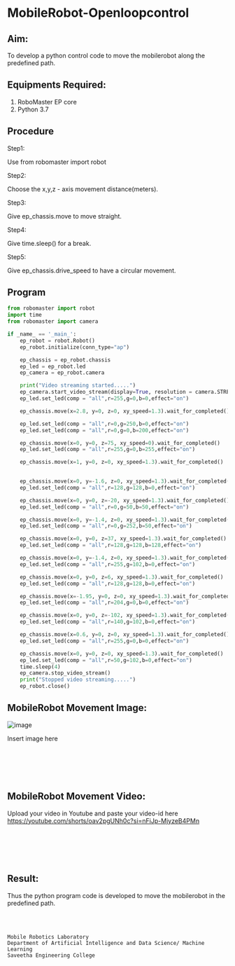 # MobileRobot-Openloopcontrol
## Aim:

To develop a python control code to move the mobilerobot along the predefined path.

## Equipments Required:
1. RoboMaster EP core
2. Python 3.7

## Procedure

Step1:

Use from robomaster import robot

Step2:

Choose the x,y,z - axis movement distance(meters).

Step3:

Give ep_chassis.move to move straight.

Step4:

Give time.sleep() for a break.

Step5:

Give ep_chassis.drive_speed to have a circular movement.



## Program
```python
from robomaster import robot
import time
from robomaster import camera

if _name_ == '_main_':
    ep_robot = robot.Robot()
    ep_robot.initialize(conn_type="ap")

    ep_chassis = ep_robot.chassis
    ep_led = ep_robot.led
    ep_camera = ep_robot.camera

    print("Video streaming started.....")
    ep_camera.start_video_stream(display=True, resolution = camera.STREAM_360P)
    ep_led.set_led(comp = "all",r=255,g=0,b=0,effect="on")

    ep_chassis.move(x=2.8, y=0, z=0, xy_speed=1.3).wait_for_completed()

    ep_led.set_led(comp = "all",r=0,g=250,b=0,effect="on")
    ep_led.set_led(comp = "all",r=0,g=0,b=200,effect="on")

    ep_chassis.move(x=0, y=0, z=75, xy_speed=0).wait_for_completed()
    ep_led.set_led(comp = "all",r=255,g=0,b=255,effect="on")

    ep_chassis.move(x=1, y=0, z=0, xy_speed=1.3).wait_for_completed()

    
    ep_chassis.move(x=0, y=-1.6, z=0, xy_speed=1.3).wait_for_completed()
    ep_led.set_led(comp = "all",r=128,g=128,b=0,effect="on")

    ep_chassis.move(x=0, y=0, z=-20, xy_speed=1.3).wait_for_completed()
    ep_led.set_led(comp = "all",r=0,g=50,b=50,effect="on")

    ep_chassis.move(x=0, y=-1.4, z=0, xy_speed=1.3).wait_for_completed()
    ep_led.set_led(comp = "all",r=0,g=252,b=50,effect="on")

    ep_chassis.move(x=0, y=0, z=37, xy_speed=1.3).wait_for_completed()
    ep_led.set_led(comp = "all",r=128,g=128,b=128,effect="on")

    ep_chassis.move(x=0, y=-1.4, z=0, xy_speed=1.3).wait_for_completed()
    ep_led.set_led(comp = "all",r=255,g=102,b=0,effect="on")

    ep_chassis.move(x=0, y=0, z=6, xy_speed=1.3).wait_for_completed()
    ep_led.set_led(comp = "all",r=128,g=128,b=0,effect="on")

    ep_chassis.move(x=-1.95, y=0, z=0, xy_speed=1.3).wait_for_completed()
    ep_led.set_led(comp = "all",r=204,g=0,b=0,effect="on")

    ep_chassis.move(x=0, y=0, z=-102, xy_speed=1.3).wait_for_completed()
    ep_led.set_led(comp = "all",r=140,g=102,b=0,effect="on")

    ep_chassis.move(x=0.6, y=0, z=0, xy_speed=1.3).wait_for_completed()
    ep_led.set_led(comp = "all",r=255,g=0,b=0,effect="on")

    ep_chassis.move(x=0, y=0, z=0, xy_speed=1.3).wait_for_completed()
    ep_led.set_led(comp = "all",r=50,g=102,b=0,effect="on")
    time.sleep(4)
    ep_camera.stop_video_stream()
    print("Stopped video streaming.....")
    ep_robot.close()

```

## MobileRobot Movement Image:

![image](https://github.com/iamyadhav/mobilerobot-openloopcontrol/assets/147139713/4d6aa38b-3510-45b7-80c5-9695652fcdcf)


Insert image here


<br/>
<br/>
<br/>
<br/>

## MobileRobot Movement Video:

Upload your video in Youtube and paste your video-id here
https://youtube.com/shorts/oav2pgUNh0c?si=nFiJp-MjyzeB4PMn


<br/>
<br/>
<br/>
<br/>

## Result:
Thus the python program code is developed to move the mobilerobot in the predefined path.


<br/>
<br/>

```
Mobile Robotics Laboratory
Department of Artificial Intelligence and Data Science/ Machine Learning
Saveetha Engineering College
```
